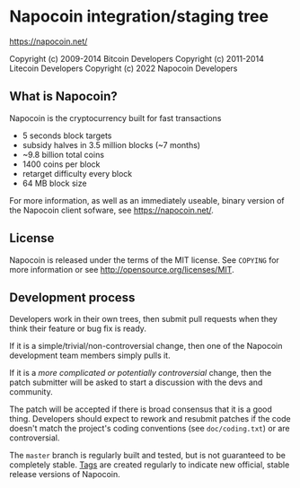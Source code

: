 Napocoin integration/staging tree
================================

https://napocoin.net/

Copyright (c) 2009-2014 Bitcoin Developers
Copyright (c) 2011-2014 Litecoin Developers
Copyright (c) 2022 Napocoin Developers

What is Napocoin?
----------------

Napocoin is the cryptocurrency built for fast transactions
 - 5 seconds block targets
 - subsidy halves in 3.5 million  blocks (~7 months)
 - ~9.8 billion total coins
 - 1400 coins per block
 - retarget difficulty every block
 - 64 MB block size

For more information, as well as an immediately useable, binary version of
the Napocoin client sofware, see https://napocoin.net/.

License
-------

Napocoin is released under the terms of the MIT license. See `COPYING` for more
information or see http://opensource.org/licenses/MIT.

Development process
-------------------

Developers work in their own trees, then submit pull requests when they think
their feature or bug fix is ready.

If it is a simple/trivial/non-controversial change, then one of the Napocoin
development team members simply pulls it.

If it is a *more complicated or potentially controversial* change, then the patch
submitter will be asked to start a discussion with the devs and community.

The patch will be accepted if there is broad consensus that it is a good thing.
Developers should expect to rework and resubmit patches if the code doesn't
match the project's coding conventions (see `doc/coding.txt`) or are
controversial.

The `master` branch is regularly built and tested, but is not guaranteed to be
completely stable. [Tags](https://github.com/Zetalon0/Napocoin/tags) are created
regularly to indicate new official, stable release versions of Napocoin.
